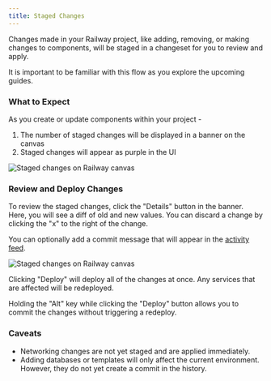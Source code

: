 ```yaml
---
title: Staged Changes
---
```


Changes made in your Railway project, like adding, removing, or making changes to components, will be staged in a changeset for you to review and apply.

It is important to be familiar with this flow as you explore the upcoming guides.

### What to Expect

As you create or update components within your project -

1. The number of staged changes will be displayed in a banner on the canvas
2. Staged changes will appear as purple in the UI

<Image src="https://res.cloudinary.com/railway/image/upload/v1702077687/docs/staged-changes/wl1qxxj8mpbej70i042r.png"
            alt="Staged changes on Railway canvas"
            layout="responsive"
            width={1423} height={826} quality={100} />

### Review and Deploy Changes

To review the staged changes, click the "Details" button in the banner.  Here, you will see a diff of old and new values.  You can discard a change by clicking the "x" to the right of the change.

You can optionally add a commit message that will appear in the [activity feed](/guides/projects#viewing-recent-activity).
 
<Image src="https://res.cloudinary.com/railway/image/upload/v1706310620/docs/staged-changes/details-modal_qbmujh.png"
            alt="Staged changes on Railway canvas"
            layout="responsive"
            width={1108} height={841} quality={100} />

Clicking "Deploy" will deploy all of the changes at once. Any services that are affected will be redeployed.

Holding the "Alt" key while clicking the "Deploy" button allows you to commit the changes without triggering a redeploy.

### Caveats

- Networking changes are not yet staged and are applied immediately.
- Adding databases or templates will only affect the current environment. However, they do not yet create a commit in the history.

